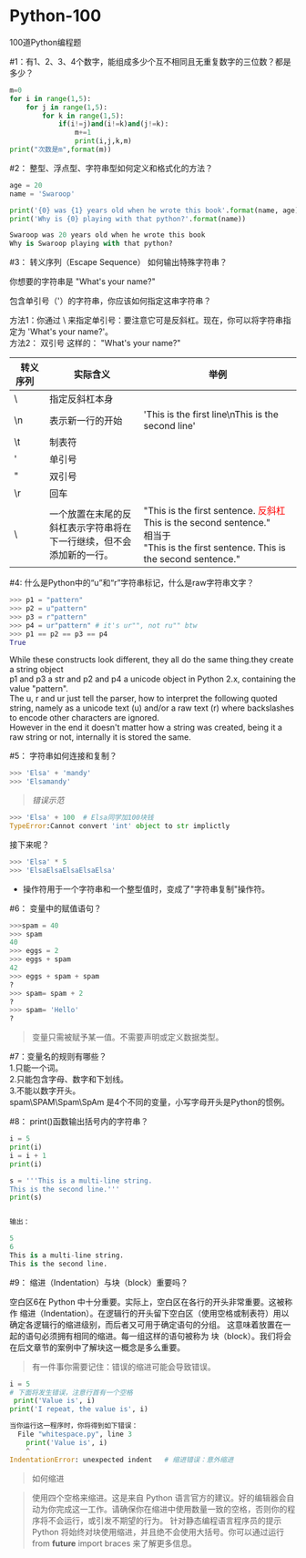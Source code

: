 # Python-100
100道Python编程题

#1：有1、2、3、4个数字，能组成多少个互不相同且无重复数字的三位数？都是多少？
```Python
m=0
for i in range(1,5):
    for j in range(1,5):
        for k in range(1,5):
            if(i!=j)and(i!=k)and(j!=k):
                m+=1
                print(i,j,k,m)
print("次数是m",format(m))
```
#2： 整型、浮点型、字符串型如何定义和格式化的方法？
```Python
age = 20
name = 'Swaroop'

print('{0} was {1} years old when he wrote this book'.format(name, age))
print('Why is {0} playing with that python?'.format(name))

Swaroop was 20 years old when he wrote this book
Why is Swaroop playing with that python?
```

#3： 转义序列（Escape Sequence） 如何输出特殊字符串？

你想要的字符串是 "What's your name?"

包含单引号（'）的字符串，你应该如何指定这串字符串？

方法1：你通过 \ 来指定单引号：要注意它可是反斜杠。现在，你可以将字符串指定为 'What\'s your name?'。<br />
方法2： 双引号 这样的： "What's your name?"

|    转义序列    | 实际含义 |举例 |
| ------- | --- |--- |
| \\ |  指定反斜杠本身 ||
| \n |  表示新一行的开始 |'This is the first line\nThis is the second line'|
| \t |  制表符 ||
| \' |  单引号 ||
| \" |  双引号 ||
| \r |  回车 ||
| \ |  一个放置在末尾的反斜杠表示字符串将在<br />下一行继续，但不会添加新的一行。 |"This is the first sentence. <font color=red>反斜杠</font>This is the second sentence."<br />相当于<br />"This is the first sentence. This is the second sentence."|

#4: 什么是Python中的“u”和“r”字符串标记，什么是raw字符串文字？
```Python
>>> p1 = "pattern"
>>> p2 = u"pattern"
>>> p3 = r"pattern"
>>> p4 = ur"pattern" # it's ur"", not ru"" btw
>>> p1 == p2 == p3 == p4
True
```
While these constructs look different, they all do the same thing.they create a string object<br />
p1 and p3 a str and p2 and p4 a unicode object in Python 2.x, containing the value "pattern".<br />
The u,  r and ur just tell the parser, how to interpret the following quoted string, namely as a unicode text (u) and/or a raw text (r) where backslashes to encode other characters are ignored. <br />
However in the end it doesn't matter how a string was created, being it a raw string or not, internally it is stored the same.

#5： 字符串如何连接和复制？
```Python
>>> 'Elsa' + 'mandy'
>>> 'Elsamandy'
```
> *错误示范*
```Python
>>> 'Elsa' + 100  # Elsa同学加100块钱
TypeError:Cannot convert 'int' object to str implictly
```
接下来呢？
```Python
>>> 'Elsa' * 5
>>> 'ElsaElsaElsaElsaElsa'
```
* 操作符用于一个字符串和一个整型值时，变成了"字符串复制"操作符。

#6： 变量中的赋值语句？
```Python
>>>spam = 40
>>> spam
40
>>> eggs = 2
>>> eggs + spam
42
>>> eggs + spam + spam
?
>>> spam= spam + 2
?
>>> spam= 'Hello'
?
```
>变量只需被赋予某一值。不需要声明或定义数据类型。

#7：变量名的规则有哪些？<br />
1.只能一个词。<br />
2.只能包含字母、数字和下划线。<br />
3.不能以数字开头。<br />
spam\SPAM\Spam\SpAm 是4个不同的变量，小写字母开头是Python的惯例。


#8： print()函数输出括号内的字符串？
```Python
i = 5
print(i)
i = i + 1
print(i)

s = '''This is a multi-line string.
This is the second line.'''
print(s)


输出：

5
6
This is a multi-line string.
This is the second line.

```
#9： 缩进（Indentation）与块（block）重要吗？

空白区6在 Python 中十分重要。实际上，空白区在各行的开头非常重要。这被称作 缩进（Indentation）。在逻辑行的开头留下空白区（使用空格或制表符）用以确定各逻辑行的缩进级别，而后者又可用于确定语句的分组。
这意味着放置在一起的语句必须拥有相同的缩进。每一组这样的语句被称为 块（block）。我们将会在后文章节的案例中了解块这一概念是多么重要。

> 有一件事你需要记住：错误的缩进可能会导致错误。
```Python
i = 5
# 下面将发生错误，注意行首有一个空格
 print('Value is', i)
print('I repeat, the value is', i)

当你运行这一程序时，你将得到如下错误：
  File "whitespace.py", line 3
    print('Value is', i)
    ^
IndentationError: unexpected indent   # 缩进错误：意外缩进
```

>如何缩进

>使用四个空格来缩进。这是来自 Python 语言官方的建议。好的编辑器会自动为你完成这一工作。请确保你在缩进中使用数量一致的空格，否则你的程序将不会运行，或引发不期望的行为。
>针对静态编程语言程序员的提示
>Python 将始终对块使用缩进，并且绝不会使用大括号。你可以通过运行 from __future__ import braces 来了解更多信息。






